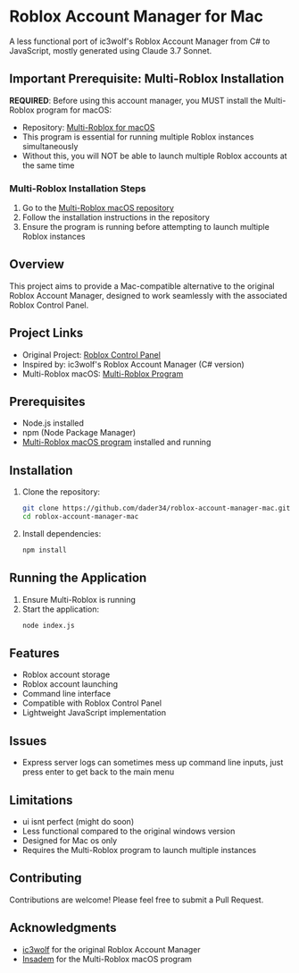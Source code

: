 # Roblox Account Manager for Mac

A less functional port of ic3wolf's Roblox Account Manager from C# to JavaScript, mostly generated using Claude 3.7 Sonnet.

## Important Prerequisite: Multi-Roblox Installation

**REQUIRED**: Before using this account manager, you MUST install the Multi-Roblox program for macOS:

- Repository: [Multi-Roblox for macOS](https://github.com/Insadem/multi-roblox-macos)
- This program is essential for running multiple Roblox instances simultaneously
- Without this, you will NOT be able to launch multiple Roblox accounts at the same time

### Multi-Roblox Installation Steps
1. Go to the [Multi-Roblox macOS repository](https://github.com/Insadem/multi-roblox-macos)
2. Follow the installation instructions in the repository
3. Ensure the program is running before attempting to launch multiple Roblox instances

## Overview

This project aims to provide a Mac-compatible alternative to the original Roblox Account Manager, designed to work seamlessly with the associated Roblox Control Panel.

## Project Links

- Original Project: [Roblox Control Panel](https://github.com/dader34/roblox-control-panel)
- Inspired by: ic3wolf's Roblox Account Manager (C# version)
- Multi-Roblox macOS: [Multi-Roblox Program](https://github.com/Insadem/multi-roblox-macos)

## Prerequisites

- Node.js installed
- npm (Node Package Manager)
- [Multi-Roblox macOS program](https://github.com/Insadem/multi-roblox-macos) installed and running

## Installation

1. Clone the repository:
   ```bash
   git clone https://github.com/dader34/roblox-account-manager-mac.git
   cd roblox-account-manager-mac
   ```

2. Install dependencies:
   ```bash
   npm install
   ```

## Running the Application

1. Ensure Multi-Roblox is running
2. Start the application:
   ```bash
   node index.js
   ```

## Features

- Roblox account storage
- Roblox account launching
- Command line interface
- Compatible with Roblox Control Panel
- Lightweight JavaScript implementation

## Issues

- Express server logs can sometimes mess up command line inputs, just press enter to get back to the main menu

## Limitations

- ui isnt perfect (might do soon)
- Less functional compared to the original windows version
- Designed for Mac os only
- Requires the Multi-Roblox program to launch multiple instances

## Contributing

Contributions are welcome! Please feel free to submit a Pull Request.


## Acknowledgments

- [ic3wolf](https://github.com/ic3w0lf22) for the original Roblox Account Manager
- [Insadem](https://github.com/Insadem) for the Multi-Roblox macOS program